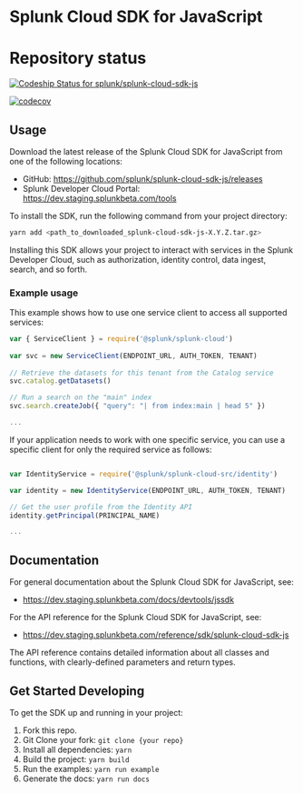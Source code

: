 # Splunk Cloud SDK for JavaScript

# Repository status
[![Codeship Status for splunk/splunk-cloud-sdk-js](https://app.codeship.com/projects/efc247e0-15d9-0136-51cc-4ecad654e338/status?branch=develop)](https://app.codeship.com/projects/283657)

[![codecov](https://codecov.io/gh/splunk/splunk-cloud-sdk-js/branch/develop/graph/badge.svg?token=R5kexVYymt)](https://codecov.io/gh/splunk/splunk-cloud-sdk-js)

## Usage

Download the latest release of the Splunk Cloud SDK for JavaScript from one of the following locations: 
- GitHub: https://github.com/splunk/splunk-cloud-sdk-js/releases
- Splunk Developer Cloud Portal: https://dev.staging.splunkbeta.com/tools

To install the SDK, run the following command from your project directory:
```sh
yarn add <path_to_downloaded_splunk-cloud-sdk-js-X.Y.Z.tar.gz>
```
Installing this SDK allows your project to interact with services in the Splunk Developer Cloud, such as authorization, identity control, data ingest, search, and so forth.

### Example usage

This example shows how to use one service client to access all supported services:

```js
var { ServiceClient } = require('@splunk/splunk-cloud')
 
var svc = new ServiceClient(ENDPOINT_URL, AUTH_TOKEN, TENANT)
 
// Retrieve the datasets for this tenant from the Catalog service
svc.catalog.getDatasets()

// Run a search on the "main" index
svc.search.createJob({ "query": "| from index:main | head 5" })

...

```

If your application needs to work with one specific service, you can use a specific client for only the required service as follows: 

```javascript

var IdentityService = require('@splunk/splunk-cloud-src/identity')

var identity = new IdentityService(ENDPOINT_URL, AUTH_TOKEN, TENANT)

// Get the user profile from the Identity API
identity.getPrincipal(PRINCIPAL_NAME)

...

```

## Documentation
For general documentation about the Splunk Cloud SDK for JavaScript, see:
- https://dev.staging.splunkbeta.com/docs/devtools/jssdk

For the API reference for the Splunk Cloud SDK for JavaScript, see:
- https://dev.staging.splunkbeta.com/reference/sdk/splunk-cloud-sdk-js

The API reference contains detailed information about all classes and functions, with clearly-defined parameters and return types.
    
## Get Started Developing
To get the SDK up and running in your project: 
1. Fork this repo.
2. Git Clone your fork: `git clone {your repo}`
3. Install all dependencies: `yarn`
4. Build the project: `yarn build`
5. Run the examples: `yarn run example`
6. Generate the docs: `yarn run docs`
